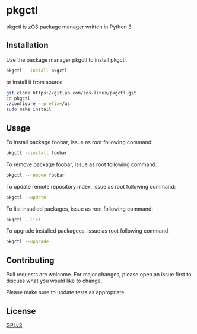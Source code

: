 # pkgctl

pkgctl is zOS package manager written in Python 3.

## Installation

Use the package manager pkgctl to install pkgctl.

```bash
pkgctl --install pkgctl
```
or install it from source
```bash
git clone https://gitlab.com/zos-linux/pkgctl.git
cd pkgctl
./configure --prefix=/usr
sudo make install
```
## Usage

To install package foobar, issue as root following command:
```bash
pkgctl --install foobar
```
To remove package foobar, issue as root following command:
```bash
pkgctl --remove foobar
```
To update remote repository index, issue as root following command:
```bash
pkgctl --update
```
To list installed packages, issue as root following command:
```bash
pkgctl --list
```
To upgrade installed packagees, issue as root following command:
```bash
pkgctl --upgrade
```
## Contributing

Pull requests are welcome. For major changes, please open an issue first
to discuss what you would like to change.

Please make sure to update tests as appropriate.

## License

[GPLv3](https://www.gnu.org/licenses/gpl-3.0.html)

